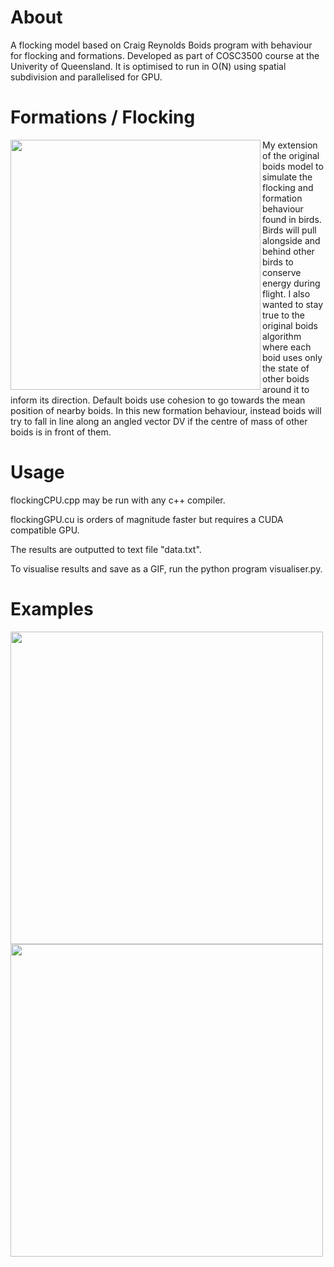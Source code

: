 # About
A flocking model based on Craig Reynolds Boids program with behaviour for flocking and formations. Developed as part of COSC3500 course at the Univerity of Queensland. It is optimised to run in O(N) using spatial subdivision and parallelised for GPU.

# Formations / Flocking
<img src="https://github.com/user-attachments/assets/937c9a40-ab83-4cc2-8d8d-1c7084b7cda5" align="left" width="400px"/>
My extension of the original boids model to simulate the flocking and formation behaviour found in birds. Birds will pull alongside and behind other birds to conserve energy during flight.
I also wanted to stay true to the original boids algorithm where each boid uses only the state of other boids around it to inform its direction. Default boids use cohesion to go towards the mean position of nearby boids. In this new formation behaviour, instead boids will try to fall in line along an angled vector DV if the centre of mass of other boids is in front of them.
<br clear="left"/>

# Usage
flockingCPU.cpp may be run with any c++ compiler.

flockingGPU.cu is orders of magnitude faster but requires a CUDA compatible GPU.

The results are outputted to text file "data.txt".

To visualise results and save as a GIF, run the python program visualiser.py.

# Examples
<img src="https://github.com/user-attachments/assets/3bdc74ac-95cb-4077-aa4e-ad0701c47d06" width="500">
<img src="https://github.com/user-attachments/assets/c1cedd17-2dab-44c0-b43e-8ae58ce9f7f8" width="500">
